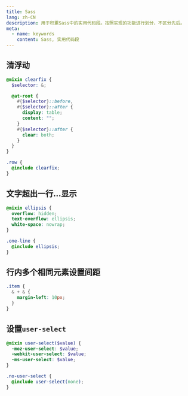 ```yaml
---
title: Sass
lang: zh-CN
description: 用于积累Sass中的实用代码段。按照实现的功能进行划分，不区分先后。
meta:
  - name: keywords
    content: Sass, 实用代码段
---
```


## 清浮动 ##

```scss
@mixin clearfix {
  $selector: &;

  @at-root {
    #{$selector}::before,
    #{$selector}::after {
      display: table;
      content: "";
    }
    #{$selector}::after {
      clear: both;
    }
  }
}

.row {
  @include clearfix;
}
```

## 文字超出一行...显示 ##

```scss
@mixin ellipsis {
  overflow: hidden;
  text-overflow: ellipsis;
  white-space: nowrap;
}

.one-line {
  @include ellipsis;
}
```

## 行内多个相同元素设置间距 ##

```scss
.item {
  & + & {
    margin-left: 10px;
  }
}
```

## 设置`user-select` ##

```scss
@mixin user-select($value) {
  -moz-user-select: $value;
  -webkit-user-select: $value;
  -ms-user-select: $value;
}

.no-user-select {
  @include user-select(none);
}
```
